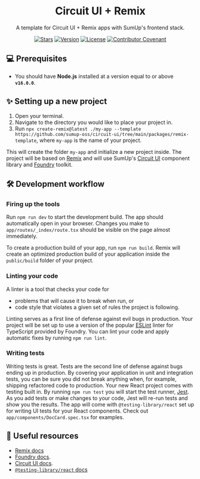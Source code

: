 <div align="center">

# Circuit UI + Remix

A
template for Circuit UI + Remix apps with SumUp's frontend stack.

[![Stars](https://img.shields.io/github/stars/sumup-oss/circuit-ui?style=social)](https://github.com/sumup-oss/circuit-ui/) [![Version](https://img.shields.io/npm/v/@sumup/circuit-ui)](https://www.npmjs.com/package/@sumup/circuit-ui) [![License](https://img.shields.io/github/license/sumup-oss/circuit-ui)](https://github.com/sumup-oss/circuit-ui/tree/main/packages/circuit-ui/LICENSE) [![Contributor Covenant](https://img.shields.io/badge/Contributor%20Covenant-v2.1%20adopted-ff69b4.svg)](https://github.com/sumup-oss/circuit-ui/tree/main/CODE_OF_CONDUCT.md)

</div>

## 💻 Prerequisites

- You should have **Node.js** installed at a version equal to or above **`v16.0.0`**.

## ✨ Setting up a new project

1. Open your terminal.
2. Navigate to the directory you would like to place your project in.
3. Run `npx create-remix@latest ./my-app --template https://github.com/sumup-oss/circuit-ui/tree/main/packages/remix-template`, where `my-app` is the name of your project.

This will create the folder `my-app` and initialize a new project inside. The project will be based on [Remix](https://remix.run/docs/) and will use SumUp's [Circuit UI](https://circuit.sumup.com/) component library and [Foundry](https://github.com/sumup-oss/foundry) toolkit.

## 🛠 Development workflow

### Firing up the tools

Run `npm run dev` to start the development build. The app should automatically open in your browser. Changes you make to `app/routes/_index/route.tsx` should be visible on the page almost immediately.

To create a production build of your app, run `npm run build`. Remix will create an optimized production build of your application inside the `public/build` folder of your project.

### Linting your code

A linter is a tool that checks your code for

- problems that will cause it to break when run, or
- code style that violates a given set of rules the project is following.

Linting serves as a first line of defense against evil bugs in production.​ Your project will be set up to use a version of the popular [ESLint](https://eslint.org) linter for TypeScript provided by Foundry. You can lint your code and apply automatic fixes by running `npm run lint`.

### Writing tests

Writing tests is great. Tests are the second line of defense against bugs ending up in production. By covering your application in unit and integration tests, you can be sure you did not break anything when, for example, shipping refactored code to production. Your new React project comes with testing built in. By running `npm run test` you will start the test runner, [Jest](https://jestjs.io/en/). As you add tests or make changes to your code, Jest will re-run tests and show you the results. The app will come with `@testing-library/react` set up for writing UI tests for your React components. Check out `app/components/DocCard.spec.tsx` for examples.

## 📖 Useful resources

- [Remix docs](https://remix.run/docs/en/main)
- [Foundry docs](https://github.com/sumup-oss/foundry#table-of-contents).
- [Circuit UI docs](https://circuit.sumup.com/).
- [`@testing-library/react` docs](https://testing-library.com/docs/react-testing-library/intro/)
